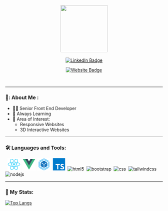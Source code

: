 <div id="header" align="center">
  <img src="https://tenor.com/en-GB/view/scaler-create-impact-css-internet-explorer-development-gif-25011984" width="150" height="150"/>
</div>
<div id="badges">
  <p align="center">
    <a href="http://linkedin.com/in/jaspetham">
      <img src="https://img.shields.io/badge/LinkedIn-blue?style=for-the-badge&logo=linkedin&logoColor=white" alt="LinkedIn Badge" max-width="100%"/>
    </a>
  </p>
  <p align="center">
    <a href="https://jasper-personal-portfolio.netlify.app">
      <img src="https://img.shields.io/website-up-down-green-red/http/monip.org.svg" alt="Website Badge" max-width="100%"/>
    </a>
  </p>
</div>
<p align="center">
  <img src="https://komarev.com/ghpvc/?username=jaspetham&style=flat-square&color=blue" alt=""/>
</p>

---
### 📖: About Me :
- :woman_technologist: Senior Front End Developer
- :seedling: Always Learning
- 🤯 Area of Interest:
    - Responsive Websites
    - 3D Interactive Websites

---

### :hammer_and_wrench: Languages and Tools:
<div width="100%>
  <img src="https://github.com/devicons/devicon/blob/master/icons/javascript/javascript-original.svg" title="Javascript" alt="Javascript" width="40" height="40"/>&nbsp;
  <img src="https://github.com/devicons/devicon/blob/master/icons/react/react-original.svg" title="ReactJS" alt="react" width="40" height="40"/>&nbsp;
  <img src="https://github.com/devicons/devicon/blob/master/icons/vuejs/vuejs-original.svg" title="VueJS" alt="vuejs" width="40" height="40"/>&nbsp;
  <img src="https://github.com/devicons/devicon/blob/master/icons/webpack/webpack-original.svg" title="Webpack" alt="webpack" width="40" height="40"/>&nbsp;
  <img src="https://raw.githubusercontent.com/devicons/devicon/6910f0503efdd315c8f9b858234310c06e04d9c0/icons/typescript/typescript-original.svg" title="Typescript" alt="Typescript" width="40" height="40"/>&nbsp;
  <img src="https://github.com/devicons/devicon/tree/master/icons/html5/html5-original.svg" title="HTML5" alt="html5" width="40" height="40"/>&nbsp;
  <img src="https://github.com/devicons/devicon/tree/master/icons/bootstrap/bootstrap-original.svg" title="Bootstrap" alt="bootstrap" width="40" height="40"/>&nbsp;
  <img src="https://github.com/devicons/devicon/tree/master/icons/css3/css3-original.svg" title="CSS" alt="css" width="40" height="40"/>&nbsp;
  <img src="https://github.com/devicons/devicon/tree/master/icons/tailwindcss/tailwindcss-original.svg" title="TailwindCSS" alt="tailwindcss" width="40" height="40"/>&nbsp;
  <img src="https://github.com/devicons/devicon/tree/master/icons/nodejs/nodejs-original.svg" title="NodeJS" alt="nodejs" width="40" height="40"/>&nbsp;
</div>


---

### 🔖 My Stats:
[![Top Langs](https://github-readme-stats.vercel.app/api/top-langs/?username=jaspetham)](https://github.com/jaspetham/github-readme-stats)
